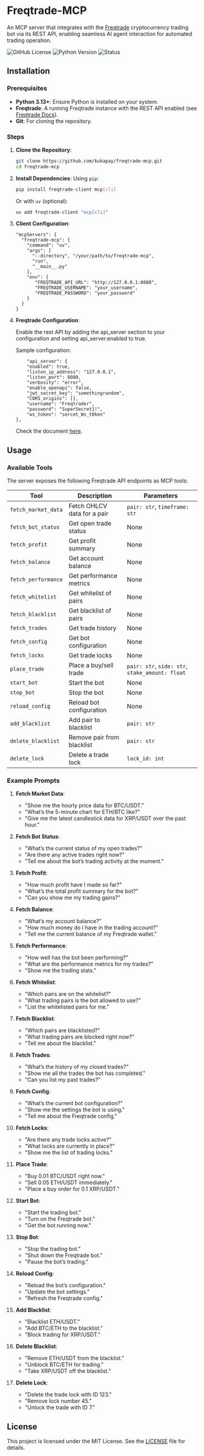 # Freqtrade-MCP

An MCP server that integrates with the [Freqtrade](https://www.freqtrade.io/) cryptocurrency trading bot via its REST API, enabling seamless AI agent interaction for automated trading operation.

![GitHub License](https://img.shields.io/github/license/kukapay/freqtrade-mcp)
![Python Version](https://img.shields.io/badge/python-3.13+-blue)
![Status](https://img.shields.io/badge/status-active-brightgreen.svg)

## Installation

### Prerequisites
- **Python 3.13+**: Ensure Python is installed on your system.
- **Freqtrade**: A running Freqtrade instance with the REST API enabled (see [Freqtrade Docs](https://www.freqtrade.io/en/stable/rest-api/)).
- **Git**: For cloning the repository.

### Steps
1. **Clone the Repository**:
   ```bash
   git clone https://github.com/kukapay/freqtrade-mcp.git
   cd freqtrade-mcp
   ```

2. **Install Dependencies**:
   Using `pip`:
   ```bash
   pip install freqtrade-client mcp[cli]
   ```
   Or with `uv` (optional):
   ```bash
   uv add freqtrade-client "mcp[cli]"
   ```

3. **Client Configuration**:

    ```
    "mcpServers": { 
      "freqtrade-mcp": { 
        "command": "uv", 
        "args": [ 
          "--directory", "/your/path/to/freqtrade-mcp", 
          "run", 
          "__main__.py" 
        ], 
        "env": { 
           "FREQTRADE_API_URL": "http://127.0.0.1:8080",
           "FREQTRADE_USERNAME": "your_username",
           "FREQTRADE_PASSWORD": "your_password"
        } 
      } 
    }
    ```
    
4. **Freqtrade Configuration**:

    Enable the rest API by adding the api_server section to your configuration and setting api_server.enabled to true.

    Sample configuration:
    ```
        "api_server": {
        "enabled": true,
        "listen_ip_address": "127.0.0.1",
        "listen_port": 8080,
        "verbosity": "error",
        "enable_openapi": false,
        "jwt_secret_key": "somethingrandom",
        "CORS_origins": [],
        "username": "Freqtrader",
        "password": "SuperSecret1!",
        "ws_token": "sercet_Ws_t0ken"
    },
    ```

   Check the document [here](https://www.freqtrade.io/en/stable/rest-api/#configuration).

## Usage

### Available Tools
The server exposes the following Freqtrade API endpoints as MCP tools:

| Tool                  | Description                          | Parameters                          |
|-----------------------|--------------------------------------|-------------------------------------|
| `fetch_market_data`   | Fetch OHLCV data for a pair          | `pair: str`, `timeframe: str`       |
| `fetch_bot_status`    | Get open trade status                | None                                |
| `fetch_profit`        | Get profit summary                   | None                                |
| `fetch_balance`       | Get account balance                  | None                                |
| `fetch_performance`   | Get performance metrics              | None                                |
| `fetch_whitelist`     | Get whitelist of pairs               | None                                |
| `fetch_blacklist`     | Get blacklist of pairs               | None                                |
| `fetch_trades`        | Get trade history                    | None                                |
| `fetch_config`        | Get bot configuration                | None                                |
| `fetch_locks`         | Get trade locks                      | None                                |
| `place_trade`         | Place a buy/sell trade               | `pair: str`, `side: str`, `stake_amount: float` |
| `start_bot`           | Start the bot                        | None                                |
| `stop_bot`            | Stop the bot                         | None                                |
| `reload_config`       | Reload bot configuration             | None                                |
| `add_blacklist`       | Add pair to blacklist                | `pair: str`                         |
| `delete_blacklist`    | Remove pair from blacklist           | `pair: str`                         |
| `delete_lock`         | Delete a trade lock                  | `lock_id: int`                      |

### Example Prompts
1. **Fetch Market Data**:
   - "Show me the hourly price data for BTC/USDT."
   - "What’s the 5-minute chart for ETH/BTC like?"
   - "Give me the latest candlestick data for XRP/USDT over the past hour."

2. **Fetch Bot Status**:
   - "What’s the current status of my open trades?"
   - "Are there any active trades right now?"
   - "Tell me about the bot’s trading activity at the moment."

3. **Fetch Profit**:
   - "How much profit have I made so far?"
   - "What’s the total profit summary for the bot?"
   - "Can you show me my trading gains?"

4. **Fetch Balance**:
   - "What’s my account balance?"
   - "How much money do I have in the trading account?"
   - "Tell me the current balance of my Freqtrade wallet."

5. **Fetch Performance**:
   - "How well has the bot been performing?"
   - "What are the performance metrics for my trades?"
   - "Show me the trading stats."

6. **Fetch Whitelist**:
   - "Which pairs are on the whitelist?"
   - "What trading pairs is the bot allowed to use?"
   - "List the whitelisted pairs for me."

7. **Fetch Blacklist**:
   - "Which pairs are blacklisted?"
   - "What trading pairs are blocked right now?"
   - "Tell me about the blacklist."

8. **Fetch Trades**:
   - "What’s the history of my closed trades?"
   - "Show me all the trades the bot has completed."
   - "Can you list my past trades?"

9. **Fetch Config**:
   - "What’s the current bot configuration?"
   - "Show me the settings the bot is using."
   - "Tell me about the Freqtrade config."

10. **Fetch Locks**:
    - "Are there any trade locks active?"
    - "What locks are currently in place?"
    - "Show me the list of trading locks."

11. **Place Trade**:
    - "Buy 0.01 BTC/USDT right now."
    - "Sell 0.05 ETH/USDT immediately."
    - "Place a buy order for 0.1 XRP/USDT."

12. **Start Bot**:
    - "Start the trading bot."
    - "Turn on the Freqtrade bot."
    - "Get the bot running now."

13. **Stop Bot**:
    - "Stop the trading bot."
    - "Shut down the Freqtrade bot."
    - "Pause the bot’s trading."

14. **Reload Config**:
    - "Reload the bot’s configuration."
    - "Update the bot settings."
    - "Refresh the Freqtrade config."

15. **Add Blacklist**:
    - "Blacklist ETH/USDT."
    - "Add BTC/ETH to the blacklist."
    - "Block trading for XRP/USDT."

16. **Delete Blacklist**:
    - "Remove ETH/USDT from the blacklist."
    - "Unblock BTC/ETH for trading."
    - "Take XRP/USDT off the blacklist."

17. **Delete Lock**:
    - "Delete the trade lock with ID 123."
    - "Remove lock number 45."
    - "Unlock the trade with ID 7."

## License

This project is licensed under the MIT License. See the [LICENSE](LICENSE) file for details.

